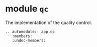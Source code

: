 # module `qc`

The implementation of the quality control.

```{eval-rst}
.. automodule:: app.qc
   :members:
   :undoc-members:

```
